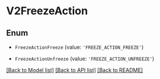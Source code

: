 # V2FreezeAction


## Enum

* `FreezeActionFreeze` (value: `'FREEZE_ACTION_FREEZE'`)

* `FreezeActionUnfreeze` (value: `'FREEZE_ACTION_UNFREEZE'`)

[[Back to Model list]](../README.md#documentation-for-models) [[Back to API list]](../README.md#documentation-for-api-endpoints) [[Back to README]](../README.md)
